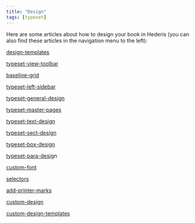 ```yaml
---
title: "Design"
tags: [typeset]
---
```

 
<html><body><section data-type="chapter" class="hsecchapter" data-hederis-type="hsecchapter" id="intro-design" data-pi-attrs="id: intro-design; data-tags: typeset;" role="doc-chapter" data-tags="typeset" data-author-name=" " data-book-title=" " title="Design"><p class="hblkp" data-hederis-type="hblkp" id="pFetDU7Ow">Here are some articles about how to design your book in Hederis (you can also find these articles in the navigation menu to the left): </p><p class="hblkp" data-hederis-type="hblkp" id="pXBL09HZI"><a href="{% link _docs/design-templates.md %}" class="hspana" data-hederis-type="hspana" id="pexNLq0Au">design-templates</a></p><p class="hblkp" data-hederis-type="hblkp" id="p75RWS4tt"><a href="{% link _docs/typeset-view-toolbar.md %}" class="hspana" data-hederis-type="hspana" id="pjO2Nd9d2">typeset-view-toolbar</a></p><p class="hblkp" data-hederis-type="hblkp" id="pFyrimcbI"><a href="{% link _docs/baseline-grid.md %}" class="hspana" data-hederis-type="hspana" id="pLyjXpykl">baseline-grid</a></p><p class="hblkp" data-hederis-type="hblkp" id="pJ5zq4tH7"><a href="{% link _docs/typeset-left-sidebar.md %}" class="hspana" data-hederis-type="hspana" id="p8Pv9V6ak">typeset-left-sidebar</a></p><p class="hblkp" data-hederis-type="hblkp" id="p4khTbdMC"><a href="{% link _docs/typeset-general-design.md %}" class="hspana" data-hederis-type="hspana" id="p10prhNe9">typeset-general-design</a></p><p class="hblkp" data-hederis-type="hblkp" id="pPxhp2qhr"><a href="{% link _docs/typeset-master-pages.md %}" class="hspana" data-hederis-type="hspana" id="py2z9p8bd">typeset-master-pages</a></p><p class="hblkp" data-hederis-type="hblkp" id="pJJ9MznNO"><a href="{% link _docs/typeset-text-design.md %}" class="hspana" data-hederis-type="hspana" id="p4a0XXTt3">typeset-text-design</a></p><p class="hblkp" data-hederis-type="hblkp" id="pjSt0nSud"><a href="{% link _docs/typeset-sect-design.md %}" class="hspana" data-hederis-type="hspana" id="pDUs9j95d">typeset-sect-design</a></p><p class="hblkp" data-hederis-type="hblkp" id="pSyLPI5Z1"><a href="{% link _docs/typeset-box-design.md %}" class="hspana" data-hederis-type="hspana" id="pGOJq0tms">typeset-box-design</a></p><p class="hblkp" data-hederis-type="hblkp" id="pXY0vWChX"><a href="{% link _docs/typeset-para-design.md %}" class="hspana" data-hederis-type="hspana" id="p5Nr6QkUR">typeset-para-desig</a>n</p><p class="hblkp" data-hederis-type="hblkp" id="pNZKykjgv"><a href="{% link _docs/custom-font.md %}" class="hspana" data-hederis-type="hspana" id="pk6nfQBxU">custom-font</a></p><p class="hblkp" data-hederis-type="hblkp" id="piYWENfiW"><a href="{% link _docs/selectors.md %}" class="hspana" data-hederis-type="hspana" id="pmK3sLMvu">selectors</a></p><p class="hblkp" data-hederis-type="hblkp" id="p3ANxEqWI"><a href="{% link _docs/add-printer-marks.md %}" class="hspana" data-hederis-type="hspana" id="pdsqA8u2G">add-printer-marks</a></p><p class="hblkp" data-hederis-type="hblkp" id="pNfVvSq8j"><a href="{% link _docs/custom-design.md %}" class="hspana" data-hederis-type="hspana" id="pnuaYlIU6">custom-design</a></p><p class="hblkp" data-hederis-type="hblkp" id="py80IxWJP"><a href="{% link _docs/custom-design-templates.md %}" class="hspana" data-hederis-type="hspana" id="p1JUrysDe">custom-design-templates</a></p></section></body></html>
